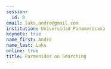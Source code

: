 ```yaml
---
session:
  id: 8
email: laks.andre@gmail.com
institution: Universidad Panamericana
keynote: true
name_first: André
name_last: Laks
online: true
title: Parmenides on Searching
---
```

